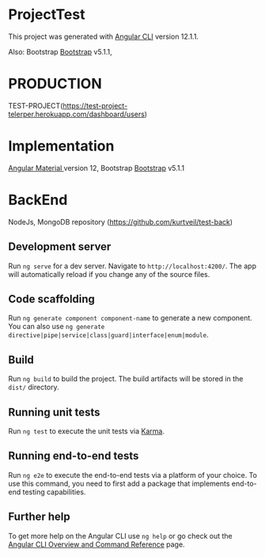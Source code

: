 # ProjectTest

This project was generated with [Angular CLI](https://github.com/angular/angular-cli) version 12.1.1.

Also: 
Bootstrap  [Bootstrap](https://getbootstrap.com/docs/5.1/getting-started/introduction/) v5.1.1,

# PRODUCTION
TEST-PROJECT(https://test-project-telerper.herokuapp.com/dashboard/users)
# Implementation

[Angular Material ](https://material.angular.io/guide/getting-started) version 12, 
Bootstrap  [Bootstrap](https://getbootstrap.com/docs/5.1/getting-started/introduction/) v5.1.1

# BackEnd

NodeJs, MongoDB repository (https://github.com/kurtveil/test-back)
## Development server

Run `ng serve` for a dev server. Navigate to `http://localhost:4200/`. The app will automatically reload if you change any of the source files.

## Code scaffolding

Run `ng generate component component-name` to generate a new component. You can also use `ng generate directive|pipe|service|class|guard|interface|enum|module`.

## Build

Run `ng build` to build the project. The build artifacts will be stored in the `dist/` directory.

## Running unit tests

Run `ng test` to execute the unit tests via [Karma](https://karma-runner.github.io).

## Running end-to-end tests

Run `ng e2e` to execute the end-to-end tests via a platform of your choice. To use this command, you need to first add a package that implements end-to-end testing capabilities.

## Further help

To get more help on the Angular CLI use `ng help` or go check out the [Angular CLI Overview and Command Reference](https://angular.io/cli) page.
